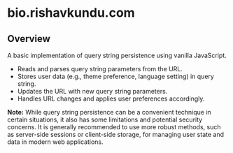 # bio.rishavkundu.com


## Overview

A basic implementation of query string persistence using vanilla JavaScript.

- Reads and parses query string parameters from the URL.
- Stores user data (e.g., theme preference, language setting) in query string.
- Updates the URL with new query string parameters.
- Handles URL changes and applies user preferences accordingly.

**Note:** While query string persistence can be a convenient technique in certain situations, it also has some limitations and potential security concerns. It is generally recommended to use more robust methods, such as server-side sessions or client-side storage, for managing user state and data in modern web applications.

